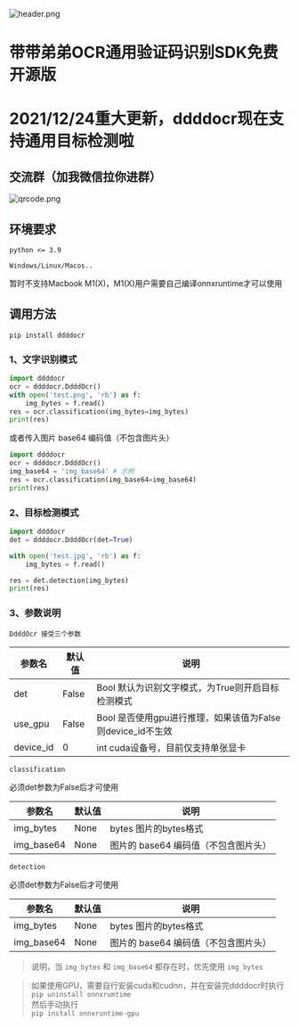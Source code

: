 ![header.png](https://z3.ax1x.com/2021/07/02/R6Ih28.jpg)

# 带带弟弟OCR通用验证码识别SDK免费开源版

# 2021/12/24重大更新，ddddocr现在支持通用目标检测啦


## 交流群（加我微信拉你进群）

![qrcode.png](https://cdn.wenanzhe.com/img/mmqrcode1640418911274(1).png)

## 环境要求

`python <= 3.9`

`Windows/Linux/Macos..`

暂时不支持Macbook M1(X)，M1(X)用户需要自己编译onnxruntime才可以使用

## 调用方法

`pip install ddddocr`

### 1、文字识别模式

```python
import ddddocr
ocr = ddddocr.DdddOcr()
with open('test.png', 'rb') as f:
    img_bytes = f.read()
res = ocr.classification(img_bytes=img_bytes)
print(res)
```
或者传入图片 base64 编码值（不包含图片头）
```python
import ddddocr
ocr = ddddocr.DdddOcr()
img_base64 = 'img_base64' # 示例
res = ocr.classification(img_base64=img_base64)
print(res)
```

### 2、目标检测模式
```python
import ddddocr
det = ddddocr.DdddOcr(det=True)

with open('test.jpg', 'rb') as f:
    img_bytes = f.read()

res = det.detection(img_bytes)
print(res)
```

### 3、参数说明

`DdddOcr 接受三个参数`

|  参数名   | 默认值  | 说明  |
|  ----  | ----  | ----  |
| det  | False | Bool 默认为识别文字模式，为True则开启目标检测模式 |
| use_gpu  | False | Bool    是否使用gpu进行推理，如果该值为False则device_id不生效 |
| device_id  | 0 | int cuda设备号，目前仅支持单张显卡 |

`classification`

必须det参数为False后才可使用

|  参数名   | 默认值  | 说明  |
|  ----  | ----  | ----  |
| img_bytes  | None | bytes 图片的bytes格式 |
| img_base64  | None | 图片的 base64 编码值（不包含图片头） |

`detection`

必须det参数为False后才可使用

|  参数名   | 默认值  | 说明  |
|  ----  | ----  | ----  |
| img_bytes  | None | bytes 图片的bytes格式 |
| img_base64  | None | 图片的 base64 编码值（不包含图片头） |

> 说明，当 `img_bytes` 和 `img_base64` 都存在时，优先使用 `img_bytes`

> 如果使用GPU，需要自行安装cuda和cudnn，并在安装完ddddocr时执行 <br>`pip uninstall onnxrumtime`<br>然后手动执行<br>`pip install onnxruntime-gpu`
